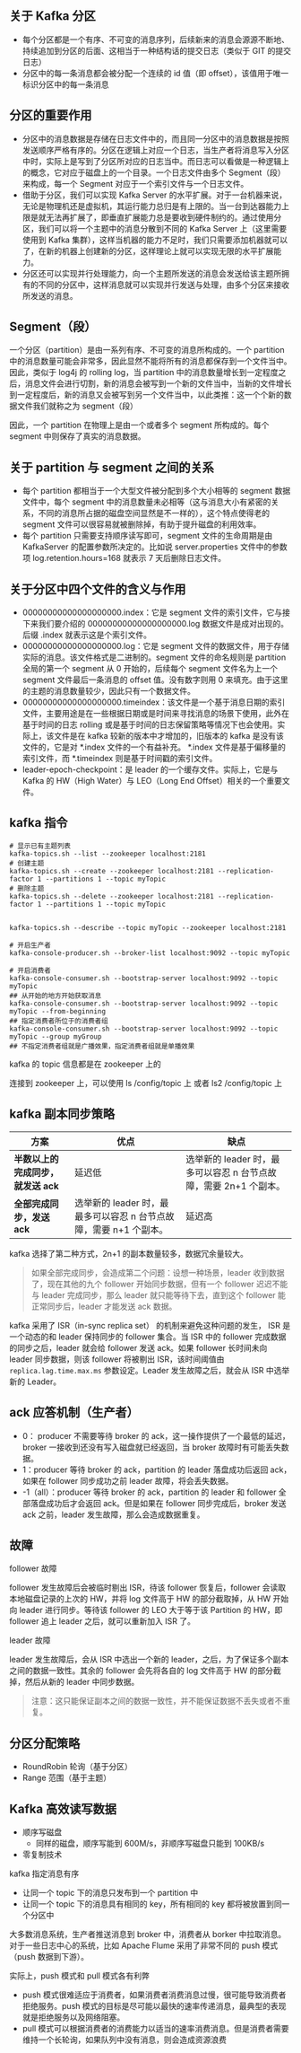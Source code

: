 ## 关于 Kafka 分区

- 每个分区都是一个有序、不可变的消息序列，后续新来的消息会源源不断地、持续追加到分区的后面、这相当于一种结构话的提交日志（类似于 GIT 的提交日志）
- 分区中的每一条消息都会被分配一个连续的 id 值（即 offset），该值用于唯一标识分区中的每一条消息



## 分区的重要作用

- 分区中的消息数据是存储在日志文件中的，而且同一分区中的消息数据是按照发送顺序严格有序的。分区在逻辑上对应一个日志，当生产者将消息写入分区中时，实际上是写到了分区所对应的日志当中。而日志可以看做是一种逻辑上的概念，它对应于磁盘上的一个目录。一个日志文件由多个 Segment（段）来构成，每一个 Segment 对应于一个索引文件与一个日志文件。
- 借助于分区，我们可以实现 Kafka Server 的水平扩展。对于一台机器来说，无论是物理机还是虚拟机，其运行能力总归是有上限的。当一台到达器能力上限是就无法再扩展了，即垂直扩展能力总是要收到硬件制约的。通过使用分区，我们可以将一个主题中的消息分散到不同的 Kafka Server 上（这里需要使用到 Kafka 集群），这样当机器的能力不足时，我们只需要添加机器就可以了，在新的机器上创建新的分区，这样理论上就可以实现无限的水平扩展能力。
- 分区还可以实现并行处理能力，向一个主题所发送的消息会发送给该主题所拥有的不同的分区中，这样消息就可以实现并行发送与处理，由多个分区来接收所发送的消息。



## Segment（段）

一个分区（partition）是由一系列有序、不可变的消息所构成的。一个 partition 中的消息数量可能会非常多，因此显然不能将所有的消息都保存到一个文件当中。因此，类似于 log4j 的 rolling log，当 partition 中的消息数量增长到一定程度之后，消息文件会进行切割，新的消息会被写到一个新的文件当中，当新的文件增长到一定程度后，新的消息又会被写到另一个文件当中，以此类推：这一个个新的数据文件我们就称之为 segment（段）

因此，一个 partition 在物理上是由一个或者多个 segment 所构成的。每个 segment 中则保存了真实的消息数据。



## 关于 partition 与 segment 之间的关系

- 每个 partition 都相当于一个大型文件被分配到多个大小相等的 segment 数据文件中，每个 segment 中的消息数量未必相等（这与消息大小有紧密的关系，不同的消息所占据的磁盘空间显然是不一样的），这个特点使得老的 segment 文件可以很容易就被删除掉，有助于提升磁盘的利用效率。
- 每个 partition 只需要支持顺序读写即可，segment 文件的生命周期是由 KafkaServer 的配置参数所决定的。比如说 server.properties 文件中的参数项 log.retention.hours=168 就表示 7 天后删除日志文件。



## 关于分区中四个文件的含义与作用

- 00000000000000000000.index：它是 segment 文件的索引文件，它与接下来我们要介绍的 00000000000000000000.log 数据文件是成对出现的。后缀 .index 就表示这是个索引文件。
- 00000000000000000000.log：它是 segment 文件的数据文件，用于存储实际的消息。该文件格式是二进制的。segment 文件的命名规则是 partition 全局的第一个 segment 从 0 开始的，后续每个 segment 文件名为上一个 segment 文件最后一条消息的 offset 值。没有数字则用 0 来填充。由于这里的主题的消息数量较少，因此只有一个数据文件。
- 00000000000000000000.timeindex：该文件是一个基于消息日期的索引文件，主要用途是在一些根据日期或是时间来寻找消息的场景下使用，此外在基于时间的日志 rolling 或是基于时间的日志保留策略等情况下也会使用。实际上，该文件是在 kafka 较新的版本中才增加的，旧版本的 kafka 是没有该文件的，它是对 *.index 文件的一个有益补充。 *.index 文件是基于偏移量的索引文件，而 *.timeindex 则是基于时间戳的索引文件。
- leader-epoch-checkpoint：是 leader 的一个缓存文件。实际上，它是与 Kafka 的 HW（High Water）与 LEO（Long End Offset）相关的一个重要文件。



## kafka 指令

```shell
# 显示已有主题列表
kafka-topics.sh --list --zookeeper localhost:2181
# 创建主题
kafka-topics.sh --create --zookeeper localhost:2181 --replication-factor 1 --partitions 1 --topic myTopic
# 删除主题
kafka-topics.sh --delete --zookeeper localhost:2181 --replication-factor 1 --partitions 1 --topic myTopic


kafka-topics.sh --describe --topic myTopic --zookeeper localhost:2181

# 开启生产者
kafka-console-producer.sh --broker-list localhost:9092 --topic myTopic

# 开启消费者
kafka-console-consumer.sh --bootstrap-server localhost:9092 --topic myTopic
## 从开始的地方开始获取消息
kafka-console-consumer.sh --bootstrap-server localhost:9092 --topic myTopic --from-beginning
## 指定消费者所位于的消费者组
kafka-console-consumer.sh --bootstrap-server localhost:9092 --topic myTopic --group myGroup 
## 不指定消费者组就是广播效果，指定消费者组就是单播效果
```

kafka 的 topic 信息都是在 zookeeper 上的

连接到 zookeeper 上，可以使用 ls  /config/topic 上 或者 ls2 /config/topic  上





## kafka 副本同步策略

| 方案                               | 优点                                                         | 缺点                                                         |
| ---------------------------------- | ------------------------------------------------------------ | ------------------------------------------------------------ |
| **半数以上的完成同步，就发送 ack** | 延迟低                                                       | 选举新的 leader 时，最多可以容忍 n 台节点故障，需要 2n+1 个副本。 |
| **全部完成同步，发送 ack**         | 选举新的 leader 时，最最多可以容忍 n 台节点故障，需要 n+1 个副本。 | 延迟高                                                       |

kafka 选择了第二种方式，2n+1 的副本数量较多，数据冗余量较大。

> 如果全部完成同步，会造成第二个问题：设想一种场景，leader 收到数据了，现在其他的九个 follower 开始同步数据，但有一个 follower 迟迟不能与 leader 完成同步，那么 leader 就只能等待下去，直到这个 follower 能正常同步后，leader 才能发送 ack 数据。



kafka 采用了 ISR（in-sync replica set） 的机制来避免这种问题的发生， ISR 是一个动态的和 leader 保持同步的 follower 集合。当 ISR 中的 follower 完成数据的同步之后，leader 就会给 follower 发送 ack。如果 follower 长时间未向 leader 同步数据，则该 follower 将被剔出 ISR，该时间阈值由 `replica.lag.time.max.ms` 参数设定。Leader 发生故障之后，就会从 ISR 中选举新的 Leader。



## ack 应答机制（生产者）

- 0： producer 不需要等待 broker 的 ack，这一操作提供了一个最低的延迟，broker 一接收到还没有写入磁盘就已经返回，当 broker 故障时有可能丢失数据。
- 1：producer 等待 broker 的 ack，partition 的 leader 落盘成功后返回 ack，如果在 follower 同步成功之前 leader 故障，将会丢失数据。
- -1（all）：producer 等待 broker 的 ack，partition 的 leader 和 follower 全部落盘成功后才会返回 ack。但是如果在 follower 同步完成后，broker 发送 ack 之前，leader 发生故障，那么会造成数据重复。



## 故障

follower 故障

follower 发生故障后会被临时剔出 ISR，待该 follower 恢复后，follower 会读取本地磁盘记录的上次的 HW，并将 log 文件高于 HW 的部分截取掉，从 HW 开始向 leader 进行同步。等待该 follower 的 LEO 大于等于该 Partition 的 HW，即 follower 追上 leader 之后，就可以重新加入 ISR 了。

leader 故障

leader 发生故障后，会从 ISR 中选出一个新的 leader，之后，为了保证多个副本之间的数据一致性。其余的 follower 会先将各自的 log 文件高于 HW 的部分截掉，然后从新的 leader 中同步数据。

> 注意：这只能保证副本之间的数据一致性，并不能保证数据不丢失或者不重复。



## 分区分配策略

- RoundRobin 轮询（基于分区）
- Range 范围（基于主题）



## Kafka 高效读写数据

- 顺序写磁盘
  - 同样的磁盘，顺序写能到 600M/s，非顺序写磁盘只能到 100KB/s
- 零复制技术





kafka 指定消息有序

- 让同一个 topic 下的消息只发布到一个 partition 中
- 让同一个 topic 下的消息具有相同的 key，所有相同的 key 都将被放置到同一个分区中



大多数消息系统，生产者推送消息到 broker 中，消费者从 borker 中拉取消息。对于一些日志中心的系统，比如 Apache Flume 采用了非常不同的 push 模式（push 数据到下游）。

实际上，push 模式和 pull 模式各有利弊

- push 模式很难适应于消费者，如果消费者消费消息过慢，很可能导致消费者拒绝服务。push 模式的目标是尽可能以最快的速率传递消息，最典型的表现就是拒绝服务以及网络阻塞。
- pull 模式可以根据消费者的消费能力以适当的速率消费消息。但是消费者需要维持一个长轮询，如果队列中没有消息，则会造成资源浪费



























































